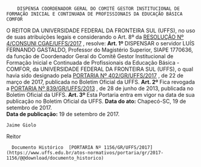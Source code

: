         DISPENSA COORDENADOR GERAL DO COMITÊ GESTOR INSTITUCIONAL DE FORMAÇÃO INICIAL E CONTINUADA DE PROFISSIONAIS DA EDUCAÇÃO BÁSICA COMFOR  

 O REITOR DA UNIVERSIDADE FEDERAL DA FRONTEIRA SUL (UFFS), no uso de suas atribuições legais e considerando o Art. 8º da [RESOLUÇÃO Nº 4/CONSUNI CGAE/UFFS/2017](https://www.uffs.edu.br/atos-normativos/resolucao/consunicgae/2017-0004)  , resolve:   **Art. 1º** DISPENSAR o servidor LUÍS FERNANDO GASTALDO, Professor do Magistério Superior, SIAPE 1770636, da função de Coordenador Geral do Comitê Gestor Institucional de Formação Inicial e Continuada de Profissionais da Educação Básica - COMFOR, da UNIVERSIDADE FEDERAL DA FRONTEIRA SUL (UFFS), o qual havia sido designado pela [PORTARIA Nº 402/GR/UFFS/2017](https://www.uffs.edu.br/atos-normativos/portaria/gr/2017-0402)  , de 22 de março de 2017, publicada no Boletim Oficial da UFFS.   **Art. 2º** Fica revogada a [PORTARIA Nº 839/GR/UFFS/2013](https://www.uffs.edu.br/atos-normativos/portaria/gr/2013-0839)  , de 28 de junho de 2013, publicada no Boletim Oficial da UFFS.   **Art. 3º** Esta Portaria entra em vigor na data de sua publicação no Boletim Oficial da UFFS.      **Data do ato:** Chapecó-SC, 19 de setembro de 2017.   
 **Data de publicação:**  19 de setembro de 2017. 

    Jaime Giolo   
 Reitor 

      Documento Histórico  [PORTARIA Nº 1156/GR/UFFS/2017](https://www.uffs.edu.br/atos-normativos/portaria/gr/2017-1156/@@download/documento_historico)     
      